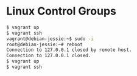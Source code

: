 # Linux Control Groups

```bash
$ vagrant up
$ vagrant ssh
vagrant@debian-jessie:~$ sudo -i
root@debian-jessie:~# reboot
Connection to 127.0.0.1 closed by remote host.
Connection to 127.0.0.1 closed.
$ vagrant up
$ vagrant ssh
```
